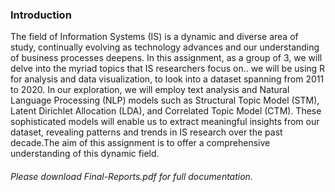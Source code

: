 ### Introduction
 The field of Information Systems (IS) is a dynamic and diverse area of study, continually
 evolving as technology advances and our understanding of business processes deepens. In this
 assignment, as a group of 3, we will delve into the myriad topics that IS researchers focus on.. we will be using
 R for analysis and data visualization, to look into a dataset spanning from 2011 to 2020. In
 our exploration, we will employ text analysis and Natural Language Processing (NLP) models
 such as Structural Topic Model (STM), Latent Dirichlet Allocation (LDA), and Correlated
 Topic Model (CTM). These sophisticated models will enable us to extract meaningful insights
 from our dataset, revealing patterns and trends in IS research over the past decade.The aim
 of this assignment is to offer a comprehensive understanding of this dynamic field.

 ###### Please download Final-Reports.pdf for full documentation.

 
